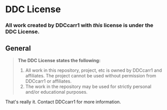 # DDC License
### All work created by DDCcarr1 with *this* license is under the DDC License.

## General
> **The DDC License states the following:**
> 1. All work in this repository, project, etc is owned by DDCcarr1 and affiliates. The project cannot be used without permission from DDCcarr1 or affiliates.
> 2. The work in the repository may be used for strictly personal and/or educational purposes.


That's really it. Contact DDCcarr1 for more information.
